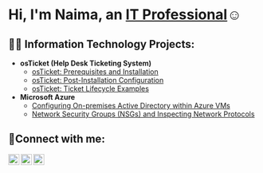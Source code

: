 <h1>Hi, I'm Naima, an <a href="https://linkedin.com/in/Josh">IT Professional</a>☺</h1>

<h2>👨‍💻 Information Technology Projects:</h2>

- <b>osTicket (Help Desk Ticketing System)</b>
  - [osTicket: Prerequisites and Installation](https://github.com/naimamccall/osTicket-prereqs)
  - [osTicket: Post-Installation Configuration](https://github.com/naimamccall/post-install-config)
  - [osTicket: Ticket Lifecycle Examples](https://github.com/naimamccall/ticket-lifecycle)
- <b>Microsoft Azure</b>
  - [Configuring On-premises Active Directory within Azure VMs](https://github.com/naimamccall/configure-ad)
  - [Network Security Groups (NSGs) and Inspecting Network Protocols](https://github.com/naimamccall/azure-network-protocols)

<h2>🤳Connect with me:</h2>

[<img align="left" alt="Josh | Twitter" width="22px" src="https://cdn.jsdelivr.net/npm/simple-icons@v3/icons/twitter.svg" />][twitter]
[<img align="left" alt="Josh | LinkedIn" width="22px" src="https://cdn.jsdelivr.net/npm/simple-icons@v3/icons/linkedin.svg" />][linkedin]
[<img align="left" alt="Josh | Instagram" width="22px" src="https://cdn.jsdelivr.net/npm/simple-icons@v3/icons/instagram.svg" />][instagram]

[twitter]: https://twitter.com/Josh
[instagram]: https://www.instagram.com/Josh
[linkedin]: https://linkedin.com/in/Josh
